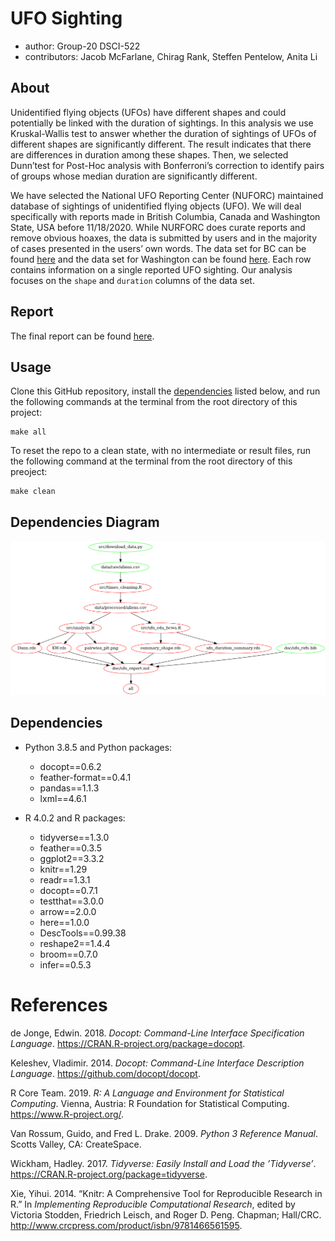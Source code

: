 
# UFO Sighting

  - author: Group-20 DSCI-522
  - contributors: Jacob McFarlane, Chirag Rank, Steffen Pentelow, Anita
    Li

## About

Unidentified flying objects (UFOs) have different shapes and could
potentially be linked with the duration of sightings. In this analysis
we use Kruskal-Wallis test to answer whether the duration of sightings
of UFOs of different shapes are significantly different. The result
indicates that there are differences in duration among these shapes.
Then, we selected Dunn’test for Post-Hoc analysis with Bonferroni’s
correction to identify pairs of groups whose median duration are
significantly different.

We have selected the National UFO Reporting Center (NUFORC) maintained
database of sightings of unidentified flying objects (UFO). We will deal
specifically with reports made in British Columbia, Canada and
Washington State, USA before 11/18/2020. While NURFORC does curate
reports and remove obvious hoaxes, the data is submitted by users and in
the majority of cases presented in the users’ own words. The data set
for BC can be found [here](http://www.nuforc.org/webreports/ndxlBC.html)
and the data set for Washington can be found
[here](http://www.nuforc.org/webreports/ndxlWA.html). Each row contains
information on a single reported UFO sighting. Our analysis focuses on
the `shape` and `duration` columns of the data set.

## Report

The final report can be found
[here](https://github.com/UBC-MDS/out_of_this_world/blob/main/doc/ufo_report.md).

## Usage

Clone this GitHub repository, install the [dependencies](#dependencies)
listed below, and run the following commands at the terminal from the
root directory of this project:

    make all

To reset the repo to a clean state, with no intermediate or result
files, run the following command at the terminal from the root directory
of this preoject:

    make clean

## Dependencies Diagram

![](Makefile.png)

## Dependencies

  - Python 3.8.5 and Python packages:
    
      - docopt==0.6.2
      - feather-format==0.4.1
      - pandas==1.1.3
      - lxml==4.6.1

  - R 4.0.2 and R packages:
    
      - tidyverse==1.3.0
      - feather==0.3.5
      - ggplot2==3.3.2
      - knitr==1.29
      - readr==1.3.1
      - docopt==0.7.1
      - testthat==3.0.0
      - arrow==2.0.0
      - here==1.0.0
      - DescTools==0.99.38
      - reshape2==1.4.4
      - broom==0.7.0
      - infer==0.5.3

# References

<div id="refs" class="references">

<div id="ref-docopt">

de Jonge, Edwin. 2018. *Docopt: Command-Line Interface Specification
Language*. <https://CRAN.R-project.org/package=docopt>.

</div>

<div id="ref-docoptpython">

Keleshev, Vladimir. 2014. *Docopt: Command-Line Interface Description
Language*. <https://github.com/docopt/docopt>.

</div>

<div id="ref-R">

R Core Team. 2019. *R: A Language and Environment for Statistical
Computing*. Vienna, Austria: R Foundation for Statistical Computing.
<https://www.R-project.org/>.

</div>

<div id="ref-Python">

Van Rossum, Guido, and Fred L. Drake. 2009. *Python 3 Reference Manual*.
Scotts Valley, CA: CreateSpace.

</div>

<div id="ref-tidyverse">

Wickham, Hadley. 2017. *Tidyverse: Easily Install and Load the
’Tidyverse’*. <https://CRAN.R-project.org/package=tidyverse>.

</div>

<div id="ref-knitr">

Xie, Yihui. 2014. “Knitr: A Comprehensive Tool for Reproducible Research
in R.” In *Implementing Reproducible Computational Research*, edited by
Victoria Stodden, Friedrich Leisch, and Roger D. Peng. Chapman;
Hall/CRC. <http://www.crcpress.com/product/isbn/9781466561595>.

</div>

</div>
